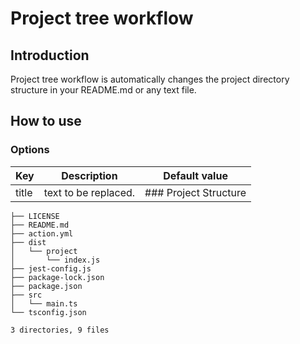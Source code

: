 # Project tree workflow
## Introduction
Project tree workflow is automatically changes the project directory structure in your README.md or any text file.

## How to use
### Options
| Key             | Description                                 | Default value              |
|-----------------|---------------------------------------------|----------------------------|
| title           | text to be replaced.                        | ### Project Structure
```.
├── LICENSE
├── README.md
├── action.yml
├── dist
│   └── project
│       └── index.js
├── jest-config.js
├── package-lock.json
├── package.json
├── src
│   └── main.ts
└── tsconfig.json

3 directories, 9 files
```
